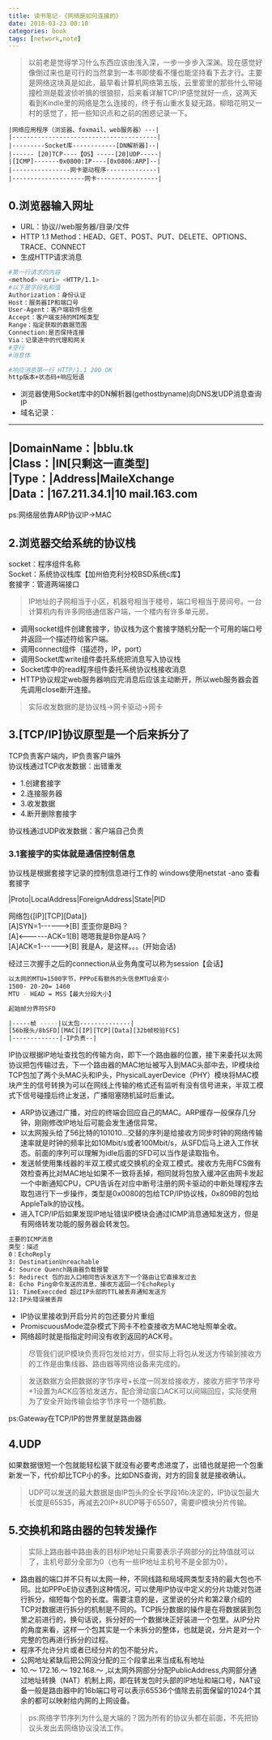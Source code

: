 ```yaml
---
title: 读书笔记-《网络是如何连接的》
date: 2018-03-23 00:10
categories: book
tags: [network,note]
---
```


>  以前老是觉得学习什么东西应该由浅入深，一步一步步入深渊。现在感觉好像倒过来也是可行的当然拿到一本书即使看不懂也能坚持看下去才行。主要是网络这块真是如此，最早看计算机网络第五版，云里雾里的那些什么带碰撞检测是载波侦听搞的很狼狈，后来看详解TCP/IP感觉就好一点，这两天看到Kindle里的网络是怎么连接的，终于有山重水复疑无路，柳暗花明又一村的感觉了，把一些知识点和之前的困惑记录一下。

```
|网络应用程序（浏览器、foxmail、web服务器）---|
|----------------------------------------|
|---------Socket库------------[DN解析器]--|
|------ [20]TCP----【OS】-----[20]UDP-----|
|[ICMP]-------0x0800:IP----[0x0806:ARP]--|
|----------------网卡驱动程序--------------|
|--------------------网卡-----------------|
```

## 0.浏览器输入网址

- URL：协议//web服务器/目录/文件
- HTTP 1.1 Method：HEAD、GET、POST、PUT、DELETE、OPTIONS、TRACE、CONNECT
- 生成HTTP请求消息  

```bash
#第一行请求的内容
<method> <uri> <HTTP/1.1>
#以下是字段名和值
Authorization：身份认证
Host：服务器IP和端口号
User-Agent：客户端软件信息
Accept：客户端支持的MIME类型
Range：指定获取的数据范围
Connection:是否保持连接
Via：记录途中的代理和网关
#空行
#消息体

#响应消息第一行 HTTP/1.1 200 OK
http版本+状态码+响应短语

```

- 浏览器使用Socket库中的DN解析器(gethostbyname)向DNS发UDP消息查询IP  
- 域名记录：
---
|DomainName：|bblu.tk  
|Class：|IN[只剩这一直类型]   
|Type：|Address|MaileXchange  
|Data：|167.211.34.1|10 mail.163.com  
---
ps:网络层依靠ARP协议IP->MAC

## 2.浏览器交给系统的协议栈

socket：程序组件名称  
Socket：系统协议栈库【加州伯克利分校BSD系统c库】  
套接字：管道两端接口

>IP地址的子网相当于小区，机器号相当于楼号，端口号相当于房间号。一台计算机内有许多网络通信客户端，一个楼内有许多单元房。 

- 调用socket组件创建套接字，协议栈为这个套接字随机分配一个可用的端口号并返回一个描述符给客户端。  
- 调用connect组件（描述符，IP，port）
- 调用Socket库write组件委托系统把消息写入协议栈
- Socket库中的read程序组件委托系统协议栈接收消息
- HTTP协议规定web服务器响应完消息后应该主动断开，所以web服务器会首先调用close断开连接。
> 实际收发数据的是协议栈->网卡驱动->网卡

## 3.[TCP/IP]协议原型是一个后来拆分了

TCP负责客户端内，IP负责客户端外  
协议栈通过TCP收发数据：出错重发  

- 1.创建套接字
- 2.连接服务器
- 3.收发数据
- 4.断开删除套接字

协议栈通过UDP收发数据：客户端自己负责

### 3.1套接字的实体就是通信控制信息

协议栈是根据套接字记录的控制信息进行工作的
windows使用netstat -ano 查看套接字  

|Proto|LocalAddress|ForeignAddress|State|PID  

网络包{[IP][TCP][Data]}   
[A]SYN=1------>[B]  歪歪你是B吗？  
[A]<------ACK=1[B]  嗯嗯我是B你是A吗？  
[A]ACK=1------>[B]  我是A，是这样。。。(开始会话)  

经过三次握手之后的connection从业务角度可以称为session【会话】

```bash
以太网的MTU=1500字节，PPPoE有额外的头信息MTU会变小   
1500- 20-20= 1460  
MTU - HEAD = MSS【最大分段大小】 

起始帧分界符SFD

|-----帧 -----|以太包--------------|  
[56b报头/8bSFD][MAC][IP][TCP][Data][32b帧校验FCS]  
|-------------|-IP负责--|  
```
IP协议根据IP地址查找包的传输方向，即下一个路由器的位置，接下来委托以太网协议把包传输过去，下一个路由器的MAC地址被写入到MAC头部中去，IP模块给TCP包加了两个头MAC头和IP头，PhysicalLayerDevice（PHY）模块将MAC模块产生的信号转换为可以在网线上传输的格式还有监听有没有信号进来，半双工模式下信号碰撞后终止发送，广播阻塞随机延时后重试。  

- ARP协议通过广播，对应的终端会回应自己的MAC。ARP缓存一般保存几分钟，刚刚修改IP地址后可能会发生通信异常。
- 以太网报头给了56比特的101010...交替的序列是给接收方同步时钟的网络传输速率就是时钟的频率比如10Mbit/s或者100Mbit/s，从SFD后马上进入工作状态。前面的序列可以理解为idle后面的SFD可以当作是读取指令。
- 发送帧使用集线器的半双工模式或交换机的全双工模式。接收方先用FCS做有效检查再比对MAC地址如果不一致将丢掉，相同就将包放入缓冲区由网卡发起一个中断通知CPU，CPU告诉在对应中断号注册的网卡驱动的中断处理程序去取包进行下一步操作，类型是0x0080的包给TCP/IP协议栈，0x809B的包给AppleTalk的协议栈。
- 进入TCP/IP后如果发现IP地址错误IP模块会通过ICMP消息通知发送方，但是有网络转发功能的服务器会转发包。

 ```bash
 主要的ICMP消息  
 类型：描述
 0：EchoReply
 3: DestinationUnreachable
 4: Source Quench路由器负载报警
 5: Redirect 包的出入口相同告诉发送方下一个路由让它直接发过去
 8: Echo Ping命令发送的消息，接收方返回一个EchoReply
 11: TimeExeccded 超过IP头部的TTL被丢弃通知发送方
 12:IP头错误被丢弃
 ```

- IP协议里接收到开启分片的包还要分片重组
- PromiscuousMode混杂模式下网卡不检查接收方MAC地址照单全收。
- 网络超时就是指指定时间没有收到返回的ACK号。

> 尽管我们说IP模块负责将包发给对方，但实际上将包从发送方传输到接收方的工作是由集线器、路由器等网络设备来完成的。

> 发送数据方会把数据的字节序号+长度一同发给接收方，接收方把字节序号+1设置为ACK应答给发送方，配合滑动窗口ACK可以间隔回应，实际使用为了安全开始传输会给字节序号一个随机数。  

ps:Gateway在TCP/IP的世界里就是路由器

## 4.UDP
如果数据很短一个包就能轻松装下就没有必要考虑进度了，出错也就是把一个包重新发一下，代价却比TCP小的多。比如DNS查询，对方的回复就是接收确认。

> UDP可以发送的最大数据是由IP包头的全长字段16b决定的，IP协议包最大长度是65535，再减去20IP+8UDP等于65507，需要IP模块分片传输。

## 5.交换机和路由器的包转发操作

>  实际上路由器中路由表的目标IP地址只需要表示子网部分的比特值就可以了，主机号部分全部为0（也有一些IP地址主机号不是全部为0）。

- 路由器的端口并不只有以太网一种，不同线路和局域网类型支持的最大包也不同。比如PPPoE协议遇到这种情况，可以使用IP协议中定义的分片功能对包进行拆分，缩短每个包的长度。需要注意的是，这里说的分片和第2章介绍的TCP对数据进行拆分的机制是不同的。TCP拆分数据的操作是在将数据装到包里之前进行的，换句话说，拆分好的一个数据块正好装进一个包里。从IP分片的角度来看，这样一个包其实是一个未拆分的整体，也就是说，分片是对一个完整的包再进行拆分的过程。
- 程序不允许分片或者已经分片的包不能分片。
- 公网地址紧缺后把公网没分配的三个段拿出来当成私有地址
- 10.～ 172.16.～ 192.168.～ ,以太网外网部分分配PublicAddress,内网部分通过地址转换（NAT）机制上网，即在转发包时头部的IP地址和端口号，NAT设备一般是路由器中的16b端口号可以表示65536个值除去前面保留的1024个其余的都可以映射给内网的上网设备。

> ps:网络字节序列为什么是大端的？因为所有的协议头都在前面，不先把协议头发出去网络协议没法工作。